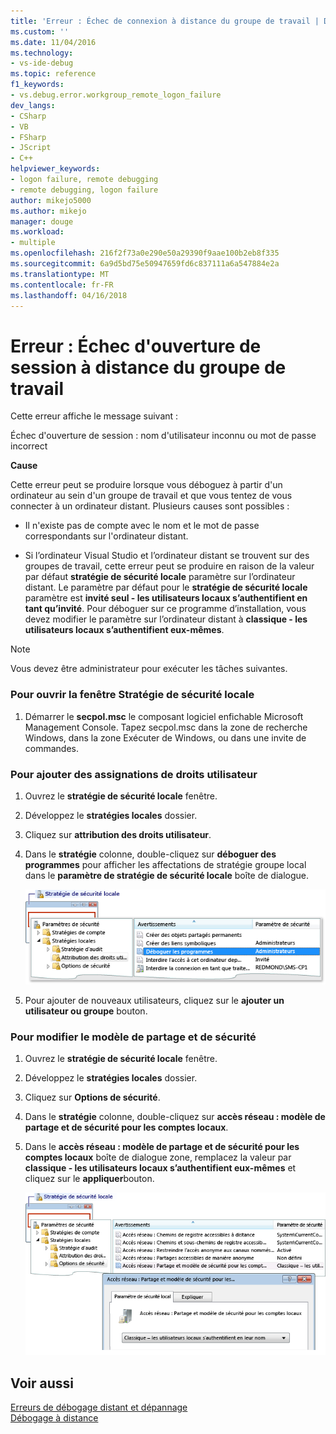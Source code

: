 ```yaml
---
title: 'Erreur : Échec de connexion à distance du groupe de travail | Documents Microsoft'
ms.custom: ''
ms.date: 11/04/2016
ms.technology:
- vs-ide-debug
ms.topic: reference
f1_keywords:
- vs.debug.error.workgroup_remote_logon_failure
dev_langs:
- CSharp
- VB
- FSharp
- JScript
- C++
helpviewer_keywords:
- logon failure, remote debugging
- remote debugging, logon failure
author: mikejo5000
ms.author: mikejo
manager: douge
ms.workload:
- multiple
ms.openlocfilehash: 216f2f73a0e290e50a29390f9aae100b2eb8f335
ms.sourcegitcommit: 6a9d5bd75e50947659fd6c837111a6a547884e2a
ms.translationtype: MT
ms.contentlocale: fr-FR
ms.lasthandoff: 04/16/2018
---
```

# <a name="error-workgroup-remote-logon-failure"></a>Erreur : Échec d'ouverture de session à distance du groupe de travail
Cette erreur affiche le message suivant :  
  
 Échec d'ouverture de session : nom d'utilisateur inconnu ou mot de passe incorrect  
  
 **Cause**  
  
 Cette erreur peut se produire lorsque vous déboguez à partir d'un ordinateur au sein d'un groupe de travail et que vous tentez de vous connecter à un ordinateur distant. Plusieurs causes sont possibles :  
  
-   Il n'existe pas de compte avec le nom et le mot de passe correspondants sur l'ordinateur distant.  
  
-   Si l’ordinateur Visual Studio et l’ordinateur distant se trouvent sur des groupes de travail, cette erreur peut se produire en raison de la valeur par défaut **stratégie de sécurité locale** paramètre sur l’ordinateur distant. Le paramètre par défaut pour le **stratégie de sécurité locale** paramètre est **invité seul - les utilisateurs locaux s’authentifient en tant qu’invité**. Pour déboguer sur ce programme d’installation, vous devez modifier le paramètre sur l’ordinateur distant à **classique - les utilisateurs locaux s’authentifient eux-mêmes**.  
  
> [!NOTE]
>  Vous devez être administrateur pour exécuter les tâches suivantes.  
  
### <a name="to-open-the-local-security-policy-window"></a>Pour ouvrir la fenêtre Stratégie de sécurité locale  
  
1.  Démarrer le **secpol.msc** le composant logiciel enfichable Microsoft Management Console. Tapez secpol.msc dans la zone de recherche Windows, dans la zone Exécuter de Windows, ou dans une invite de commandes.  
  
### <a name="to-add-user-rights-assignments"></a>Pour ajouter des assignations de droits utilisateur  
  
1.  Ouvrez le **stratégie de sécurité locale** fenêtre.  
  
2.  Développez le **stratégies locales** dossier.  
  
3.  Cliquez sur **attribution des droits utilisateur**.  
  
4.  Dans le **stratégie** colonne, double-cliquez sur **déboguer des programmes** pour afficher les affectations de stratégie groupe local dans le **paramètre de stratégie de sécurité locale** boîte de dialogue.  
  
     ![Droits d’utilisateur de stratégie de sécurité locale](../debugger/media/dbg_err_localsecuritypolicy_userrightsdebugprograms.png "DBG_ERR_LocalSecurityPolicy_UserRightsDebugPrograms")  
  
5.  Pour ajouter de nouveaux utilisateurs, cliquez sur le **ajouter un utilisateur ou groupe** bouton.  
  
### <a name="to-change-the-sharing-and-security-model"></a>Pour modifier le modèle de partage et de sécurité  
  
1.  Ouvrez le **stratégie de sécurité locale** fenêtre.  
  
2.  Développez le **stratégies locales** dossier.  
  
3.  Cliquez sur **Options de sécurité**.  
  
4.  Dans le **stratégie** colonne, double-cliquez sur **accès réseau : modèle de partage et de sécurité pour les comptes locaux**.  
  
5.  Dans le **accès réseau : modèle de partage et de sécurité pour les comptes locaux** boîte de dialogue zone, remplacez la valeur par **classique - les utilisateurs locaux s’authentifient eux-mêmes** et cliquez sur le **appliquer**bouton.  
  
     ![Options de sécurité de stratégie de sécurité locale](../debugger/media/dbg_err_localsecuritypolicy_securityoptions_networkaccess.png "DBG_ERR_LocalSecurityPolicy_SecurityOptions_NetworkAccess")  
  
## <a name="see-also"></a>Voir aussi  
 [Erreurs de débogage distant et dépannage](../debugger/remote-debugging-errors-and-troubleshooting.md)   
 [Débogage à distance](../debugger/remote-debugging.md)
